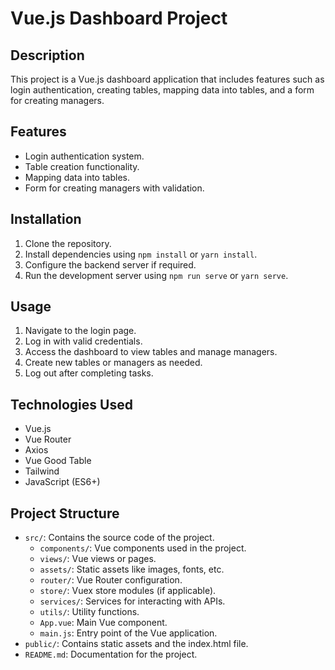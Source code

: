 # Vue.js Dashboard Project

## Description
This project is a Vue.js dashboard application that includes features such as login authentication, creating tables, mapping data into tables, and a form for creating managers.

## Features
- Login authentication system.
- Table creation functionality.
- Mapping data into tables.
- Form for creating managers with validation.

## Installation
1. Clone the repository.
2. Install dependencies using `npm install` or `yarn install`.
3. Configure the backend server if required.
4. Run the development server using `npm run serve` or `yarn serve`.

## Usage
1. Navigate to the login page.
2. Log in with valid credentials.
3. Access the dashboard to view tables and manage managers.
4. Create new tables or managers as needed.
5. Log out after completing tasks.

## Technologies Used
- Vue.js
- Vue Router
- Axios
- Vue Good Table
- Tailwind
- JavaScript (ES6+)

## Project Structure
- `src/`: Contains the source code of the project.
  - `components/`: Vue components used in the project.
  - `views/`: Vue views or pages.
  - `assets/`: Static assets like images, fonts, etc.
  - `router/`: Vue Router configuration.
  - `store/`: Vuex store modules (if applicable).
  - `services/`: Services for interacting with APIs.
  - `utils/`: Utility functions.
  - `App.vue`: Main Vue component.
  - `main.js`: Entry point of the Vue application.
- `public/`: Contains static assets and the index.html file.
- `README.md`: Documentation for the project.




